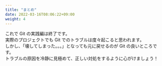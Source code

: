 ```yaml
---
title: "まとめ"
date: 2022-03-16T08:06:22+09:00
weight: 4
---
```


これで Git の実践編は終了です。  
実際のプロジェクトでも Git でのトラブルは度々起こると思われます。  
しかし、「壊してしまった。。。」となっても元に戻せるのが Git の良いところです。  
トラブルの原因を冷静に見極めて、正しい対処をするように心がけましょう！
